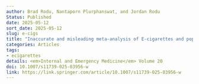 ```yaml
---
author: Brad Rodu, Nantaporn Plurphanswat, and Jordan Rodu
Status: Published
date: 2025-05-12
sort_date: 2025-05-12
slug: e-cigs
title: "Inaccurate and misleading meta-analysis of E-cigarettes and population-based diseases."
categories: Articles
tags:
- ecigarettes
details: <em>Internal and Emergency Medicine</em> Volume 20
doi: 10.1007/s11739-025-03956-w
link: https://link.springer.com/article/10.1007/s11739-025-03956-w
---
```

